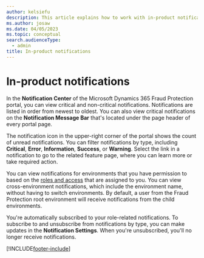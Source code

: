 ```yaml
---
author: kelsiefu
description: This article explains how to work with in-product notifications in Dynamics 365 Fraud Protection.
ms.author: josaw
ms.date: 04/05/2023
ms.topic: conceptual
search.audienceType:
  - admin
title: In-product notifications
---
```


# In-product notifications

In the **Notification Center** of the Microsoft Dynamics 365 Fraud Protection portal, you can view critical and non-critical notifications. Notifications are listed in order from newest to oldest. You can also view critical notifications on the **Notification Message Bar** that's located under the page header of every portal page.

The notification icon in the upper-right corner of the portal shows the count of unread notifications. You can filter notifications by type, including **Critical**, **Error**, **Information**, **Success**, or **Warning**. Select the link in a notification to go to the related feature page, where you can learn more or take required action. 

You can view notifications for environments that you have permission to based on the [roles and access](user-roles-access.md) that are assigned to you. You can view cross-environment notifications, which include the environment name, without having to switch environments. By default, a user from the Fraud Protection root environment will receive notifications from the child environments.  

You're automatically subscribed to your role-related notifications. To subscribe to and unsubscribe from notifications by type, you can make updates in the **Notification Settings**. When you're unsubscribed, you'll no longer receive notifications. 


[!INCLUDE[footer-include](includes/footer-banner.md)]

